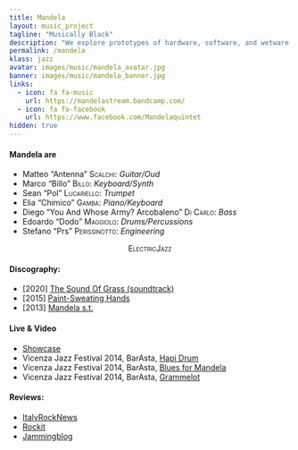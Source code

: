 ```yaml
---
title: Mandela
layout: music_project
tagline: "Musically Black"
description: "We explore prototypes of hardware, software, and wetware in the design of a practical water quality sensors."
permalink: /mandela
klass: jazz
avatar: images/music/mandela_avatar.jpg
banner: images/music/mandela_banner.jpg
links:
  - icon: fa fa-music
    url: https://mandelastream.bandcamp.com/
  - icon: fa fa-facebook
    url: https://www.facebook.com/Mandelaquintet
hidden: true
---
```


#### Mandela are
- Matteo “Antenna” <span style="font-variant: small-caps;">Scalchi</span>: *Guitar/Oud*
- Marco “Billo” <span style="font-variant: small-caps;">Billo</span>: *Keyboard/Synth*
- Sean “Pol” <span style="font-variant: small-caps;">Lucariello</span>: *Trumpet*
- Elia “Chimico” <span style="font-variant: small-caps;">Gamba</span>: *Piano/Keyboard*
- Diego “You And Whose Army? Arcobaleno” <span style="font-variant: small-caps;">Di Carlo</span>: *Bass*
- Edoardo “Dodo” <span style="font-variant: small-caps;">Maggiolo</span>: *Drums/Percussions*
- Stefano “Prs” <span style="font-variant: small-caps;">Perissinotto</span>: *Engineering*

<center>
<span style="font-variant: small-caps;">ElectricJazz</span>
</center>

#### Discography:
- [2020] [The Sound Of Grass (soundtrack)](https://mandelastream.bandcamp.com/album/the-sound-of-grass)  
- [2015] [Paint-Sweating Hands](https://mandelastream.bandcamp.com/album/paint-sweating-hands)
- [2013] [Mandela s.t.](https://mandelastream.bandcamp.com/album/mandela-4)

#### Live & Video
- [Showcase](https://www.youtube.com/watch?v=b2UOrDglSbQ)
- Vicenza Jazz Festival 2014, BarAsta, [Hapi Drum](https://www.youtube.com/watch?v=RgxB8VBXQ_A)
- Vicenza Jazz Festival 2014, BarAsta, [Blues for Mandela](https://www.youtube.com/watch?v=oQnGcg3L_6A)
- Vicenza Jazz Festival 2014, BarAsta, [Grammelot](https://www.youtube.com/watch?v=j72468I_Dw0)

#### Reviews:
- [ItalyRockNews](https://italyrocknews.wordpress.com/tag/mandela/)
- [Rockit](https://www.rockit.it/MandelaSextet/album/mandela/22978)
- [Jammingblog](https://jammingblog.wordpress.com/2013/08/22/gruppo-inedito-mandela/)